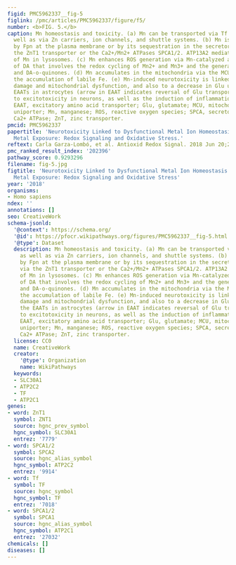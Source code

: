 ```yaml
---
figid: PMC5962337__fig-5
figlink: /pmc/articles/PMC5962337/figure/f5/
number: <b>FIG. 5.</b>
caption: Mn homeostasis and toxicity. (a) Mn can be transported via Tf and DMT1, as
  well as via Zn carriers, ion channels, and shuttle systems. (b) Mn is detoxified
  by Fpn at the plasma membrane or by its sequestration in the secretory system via
  the ZnT1 transporter or the Ca2+/Mn2+ ATPases SPCA1/2. ATP13A2 mediates sequestration
  of Mn in lysosomes. (c) Mn enhances ROS generation via Mn-catalyzed autoxidation
  of DA that involves the redox cycling of Mn2+ and Mn3+ and the generation of ROS
  and DA-o-quinones. (d) Mn accumulates in the mitochondria via the MCU and increases
  the accumulation of labile Fe. (e) Mn-induced neurotoxicity is linked to oxidative
  damage and mitochondrial dysfunction, and also to a decrease in Glu uptake by the
  EAATs in astrocytes (arrow in EAAT indicates reversal of Glu transport) leading
  to excitotoxicity in neurons, as well as the induction of inflammation. DA, dopamine;
  EAAT, excitatory amino acid transporter; Glu, glutamate; MCU, mitochondrial Ca2+
  uniporter; Mn, manganese; ROS, reactive oxygen species; SPCA, secretory pathway
  Ca2+ ATPase; ZnT, zinc transporter.
pmcid: PMC5962337
papertitle: 'Neurotoxicity Linked to Dysfunctional Metal Ion Homeostasis and Xenobiotic
  Metal Exposure: Redox Signaling and Oxidative Stress.'
reftext: Carla Garza-Lombó, et al. Antioxid Redox Signal. 2018 Jun 20;28(18):1669-1703.
pmc_ranked_result_index: '202396'
pathway_score: 0.9293296
filename: fig-5.jpg
figtitle: 'Neurotoxicity Linked to Dysfunctional Metal Ion Homeostasis and Xenobiotic
  Metal Exposure: Redox Signaling and Oxidative Stress'
year: '2018'
organisms:
- Homo sapiens
ndex: ''
annotations: []
seo: CreativeWork
schema-jsonld:
  '@context': https://schema.org/
  '@id': https://pfocr.wikipathways.org/figures/PMC5962337__fig-5.html
  '@type': Dataset
  description: Mn homeostasis and toxicity. (a) Mn can be transported via Tf and DMT1,
    as well as via Zn carriers, ion channels, and shuttle systems. (b) Mn is detoxified
    by Fpn at the plasma membrane or by its sequestration in the secretory system
    via the ZnT1 transporter or the Ca2+/Mn2+ ATPases SPCA1/2. ATP13A2 mediates sequestration
    of Mn in lysosomes. (c) Mn enhances ROS generation via Mn-catalyzed autoxidation
    of DA that involves the redox cycling of Mn2+ and Mn3+ and the generation of ROS
    and DA-o-quinones. (d) Mn accumulates in the mitochondria via the MCU and increases
    the accumulation of labile Fe. (e) Mn-induced neurotoxicity is linked to oxidative
    damage and mitochondrial dysfunction, and also to a decrease in Glu uptake by
    the EAATs in astrocytes (arrow in EAAT indicates reversal of Glu transport) leading
    to excitotoxicity in neurons, as well as the induction of inflammation. DA, dopamine;
    EAAT, excitatory amino acid transporter; Glu, glutamate; MCU, mitochondrial Ca2+
    uniporter; Mn, manganese; ROS, reactive oxygen species; SPCA, secretory pathway
    Ca2+ ATPase; ZnT, zinc transporter.
  license: CC0
  name: CreativeWork
  creator:
    '@type': Organization
    name: WikiPathways
  keywords:
  - SLC30A1
  - ATP2C2
  - TF
  - ATP2C1
genes:
- word: ZnT1
  symbol: ZNT1
  source: hgnc_prev_symbol
  hgnc_symbol: SLC30A1
  entrez: '7779'
- word: SPCA1/2
  symbol: SPCA2
  source: hgnc_alias_symbol
  hgnc_symbol: ATP2C2
  entrez: '9914'
- word: Tf
  symbol: TF
  source: hgnc_symbol
  hgnc_symbol: TF
  entrez: '7018'
- word: SPCA1/2
  symbol: SPCA1
  source: hgnc_alias_symbol
  hgnc_symbol: ATP2C1
  entrez: '27032'
chemicals: []
diseases: []
---
```

